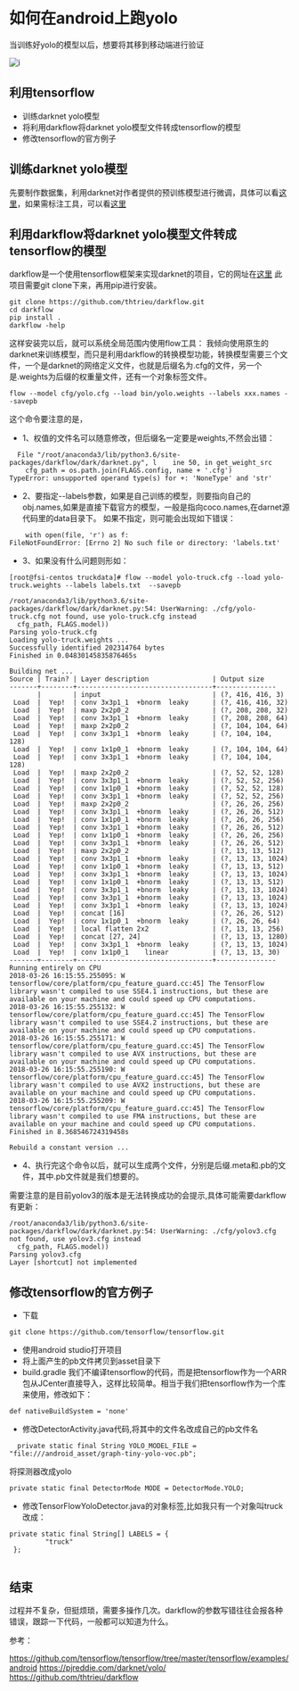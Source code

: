 # 如何在android上跑yolo
当训练好yolo的模型以后，想要将其移到移动端进行验证

![i](https://github.com/sanfooh/android_yolo_truck/blob/master/snap.png)

 ## 利用tensorflow
 * 训练darknet yolo模型
 * 将利用darkflow将darknet yolo模型文件转成tensorflow的模型
 * 修改tensorflow的官方例子
 

## 训练darknet yolo模型
先要制作数据集，利用darknet对作者提供的预训练模型进行微调，具体可以看[这里](https://github.com/sanfooh/yolo_truck)，如果需标注工具，可以看[这里](https://github.com/sanfooh/quick_yolo2_label_tool)

## 利用darkflow将darknet yolo模型文件转成tensorflow的模型
darkflow是一个使用tensorflow框架来实现darknet的项目，它的网址在[这里](https://github.com/thtrieu/darkflow)
此项目需要git clone下来，再用pip进行安装。

```
git clone https://github.com/thtrieu/darkflow.git
cd darkflow
pip install .
darkflow -help
```

这样安装完以后，就可以系统全局范围内使用flow工具：
我倾向使用原生的darknet来训练模型，而只是利用darkflow的转换模型功能，转换模型需要三个文件，一个是darknet的网络定义文件，也就是后缀名为.cfg的文件，另一个是.weights为后缀的权重量文件，还有一个对象标签文件。
```
flow --model cfg/yolo.cfg --load bin/yolo.weights --labels xxx.names --savepb
```
这个命令要注意的是，
* 1、权值的文件名可以随意修改，但后缀名一定要是weights,不然会出错：
```
  File "/root/anaconda3/lib/python3.6/site-packages/darkflow/dark/darknet.py", l    ine 50, in get_weight_src
    cfg_path = os.path.join(FLAGS.config, name + '.cfg')
TypeError: unsupported operand type(s) for +: 'NoneType' and 'str'

```
* 2、要指定--labels参数，如果是自己训练的模型，则要指向自己的obj.names,如果是直接下载官方的模型，一般是指向coco.names,在darnet源代码里的data目录下。
如果不指定，则可能会出现如下错误：
```
    with open(file, 'r') as f:
FileNotFoundError: [Errno 2] No such file or directory: 'labels.txt'

```



* 3、如果没有什么问题则形如：
```
[root@fsi-centos truckdata]# flow --model yolo-truck.cfg --load yolo-truck.weights --labels labels.txt  --savepb

/root/anaconda3/lib/python3.6/site-packages/darkflow/dark/darknet.py:54: UserWarning: ./cfg/yolo-truck.cfg not found, use yolo-truck.cfg instead
  cfg_path, FLAGS.model))
Parsing yolo-truck.cfg
Loading yolo-truck.weights ...
Successfully identified 202314764 bytes
Finished in 0.04830145835876465s

Building net ...
Source | Train? | Layer description                | Output size
-------+--------+----------------------------------+---------------
       |        | input                            | (?, 416, 416, 3)
 Load  |  Yep!  | conv 3x3p1_1  +bnorm  leaky      | (?, 416, 416, 32)
 Load  |  Yep!  | maxp 2x2p0_2                     | (?, 208, 208, 32)
 Load  |  Yep!  | conv 3x3p1_1  +bnorm  leaky      | (?, 208, 208, 64)
 Load  |  Yep!  | maxp 2x2p0_2                     | (?, 104, 104, 64)
 Load  |  Yep!  | conv 3x3p1_1  +bnorm  leaky      | (?, 104, 104, 128)
 Load  |  Yep!  | conv 1x1p0_1  +bnorm  leaky      | (?, 104, 104, 64)
 Load  |  Yep!  | conv 3x3p1_1  +bnorm  leaky      | (?, 104, 104, 128)
 Load  |  Yep!  | maxp 2x2p0_2                     | (?, 52, 52, 128)
 Load  |  Yep!  | conv 3x3p1_1  +bnorm  leaky      | (?, 52, 52, 256)
 Load  |  Yep!  | conv 1x1p0_1  +bnorm  leaky      | (?, 52, 52, 128)
 Load  |  Yep!  | conv 3x3p1_1  +bnorm  leaky      | (?, 52, 52, 256)
 Load  |  Yep!  | maxp 2x2p0_2                     | (?, 26, 26, 256)
 Load  |  Yep!  | conv 3x3p1_1  +bnorm  leaky      | (?, 26, 26, 512)
 Load  |  Yep!  | conv 1x1p0_1  +bnorm  leaky      | (?, 26, 26, 256)
 Load  |  Yep!  | conv 3x3p1_1  +bnorm  leaky      | (?, 26, 26, 512)
 Load  |  Yep!  | conv 1x1p0_1  +bnorm  leaky      | (?, 26, 26, 256)
 Load  |  Yep!  | conv 3x3p1_1  +bnorm  leaky      | (?, 26, 26, 512)
 Load  |  Yep!  | maxp 2x2p0_2                     | (?, 13, 13, 512)
 Load  |  Yep!  | conv 3x3p1_1  +bnorm  leaky      | (?, 13, 13, 1024)
 Load  |  Yep!  | conv 1x1p0_1  +bnorm  leaky      | (?, 13, 13, 512)
 Load  |  Yep!  | conv 3x3p1_1  +bnorm  leaky      | (?, 13, 13, 1024)
 Load  |  Yep!  | conv 1x1p0_1  +bnorm  leaky      | (?, 13, 13, 512)
 Load  |  Yep!  | conv 3x3p1_1  +bnorm  leaky      | (?, 13, 13, 1024)
 Load  |  Yep!  | conv 3x3p1_1  +bnorm  leaky      | (?, 13, 13, 1024)
 Load  |  Yep!  | conv 3x3p1_1  +bnorm  leaky      | (?, 13, 13, 1024)
 Load  |  Yep!  | concat [16]                      | (?, 26, 26, 512)
 Load  |  Yep!  | conv 1x1p0_1  +bnorm  leaky      | (?, 26, 26, 64)
 Load  |  Yep!  | local flatten 2x2                | (?, 13, 13, 256)
 Load  |  Yep!  | concat [27, 24]                  | (?, 13, 13, 1280)
 Load  |  Yep!  | conv 3x3p1_1  +bnorm  leaky      | (?, 13, 13, 1024)
 Load  |  Yep!  | conv 1x1p0_1    linear           | (?, 13, 13, 30)
-------+--------+----------------------------------+---------------
Running entirely on CPU
2018-03-26 16:15:55.255095: W tensorflow/core/platform/cpu_feature_guard.cc:45] The TensorFlow library wasn't compiled to use SSE4.1 instructions, but these are available on your machine and could speed up CPU computations.
2018-03-26 16:15:55.255132: W tensorflow/core/platform/cpu_feature_guard.cc:45] The TensorFlow library wasn't compiled to use SSE4.2 instructions, but these are available on your machine and could speed up CPU computations.
2018-03-26 16:15:55.255171: W tensorflow/core/platform/cpu_feature_guard.cc:45] The TensorFlow library wasn't compiled to use AVX instructions, but these are available on your machine and could speed up CPU computations.
2018-03-26 16:15:55.255190: W tensorflow/core/platform/cpu_feature_guard.cc:45] The TensorFlow library wasn't compiled to use AVX2 instructions, but these are available on your machine and could speed up CPU computations.
2018-03-26 16:15:55.255209: W tensorflow/core/platform/cpu_feature_guard.cc:45] The TensorFlow library wasn't compiled to use FMA instructions, but these are available on your machine and could speed up CPU computations.
Finished in 8.368546724319458s

Rebuild a constant version ...

```


* 4、执行完这个命令以后，就可以生成两个文件，分别是后缀.meta和.pb的文件，其中.pb文件就是我们想要的。



需要注意的是目前yolov3的版本是无法转换成功的会提示,具体可能需要darkflow有更新：
```
/root/anaconda3/lib/python3.6/site-packages/darkflow/dark/darknet.py:54: UserWarning: ./cfg/yolov3.cfg not found, use yolov3.cfg instead
  cfg_path, FLAGS.model))
Parsing yolov3.cfg
Layer [shortcut] not implemented

```


## 修改tensorflow的官方例子

* 下载
```
git clone https://github.com/tensorflow/tensorflow.git

```

* 使用android studio打开项目
* 将上面产生的pb文件拷贝到asset目录下
* build.gradle 我们不编译tensorflow的代码，而是把tensorflow作为一个ARR包从JCenter直接导入，这样比较简单。相当于我们把tensorflow作为一个库来使用，修改如下：
 ```
def nativeBuildSystem = 'none'
 ```

 * 修改DetectorActivity.java代码,将其中的文件名改成自己的pb文件名
 ```
   private static final String YOLO_MODEL_FILE = "file:///android_asset/graph-tiny-yolo-voc.pb";
 ```
 将探测器改成yolo 
  ```
  private static final DetectorMode MODE = DetectorMode.YOLO;
 ```

* 修改TensorFlowYoloDetector.java的对象标签,比如我只有一个对象叫truck改成：
```
private static final String[] LABELS = {
         "truck"
 };
 
```

## 结束
过程并不复杂，但挺烦琐，需要多操作几次。darkflow的参数写错往往会报各种错误，跟踪一下代码，一般都可以知道为什么。

参考：

https://github.com/tensorflow/tensorflow/tree/master/tensorflow/examples/android
https://pjreddie.com/darknet/yolo/
https://github.com/thtrieu/darkflow
